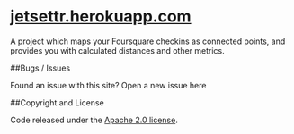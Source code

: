 [jetsettr.herokuapp.com](http://jetsettr.herokuapp.com/)
===================


A project which maps your Foursquare checkins as connected points, and provides you with calculated distances and other metrics.




##Bugs / Issues

Found an issue with this site? Open a new issue here




##Copyright and License

Code released under the [Apache 2.0 license](https://github.com/Smittey/Jetsettr/blob/master/LICENSE).
